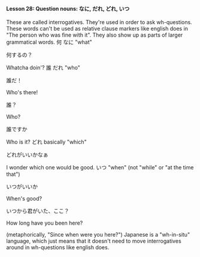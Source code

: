 
#### Lesson 28: Question nouns: なに, だれ, どれ, いつ


These are called interrogatives. They're used in order to ask wh-questions. These words can't be used as relative clause markers like english does in "The person who was fine with it". They also show up as parts of larger grammatical words.
何 なに "what"


何するの？  

Whatcha doin'?
誰 だれ "who"


誰だ！  

Who's there!  

  

誰？  

Who?  

  

誰ですか  

Who is it?
どれ basically "which"


どれがいいかなぁ  

I wonder which one would be good.
いつ "when" (not "while" or "at the time that")


いつがいいか  

When's good?  

  

いつから君がいた、ここ？  

How long have you been here?  

(metaphorically, "Since when were you here?")
Japanese is a "wh-in-situ" language, which just means that it doesn't need to move interrogatives around in wh-questions like english does.






